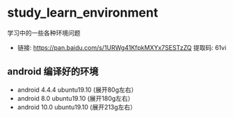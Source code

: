 # study_learn_environment
学习中的一些各种环境问题
* 链接: https://pan.baidu.com/s/1URWg41KfpkMXYx7SESTzZQ 提取码: 61vi
## android 编译好的环境 
* android 4.4.4 ubuntu19.10 (展开80g左右）
* android 8.0   ubuntu19.10 (展开180g左右）
* android 10.0  ubuntu19.10 (展开213g左右）
